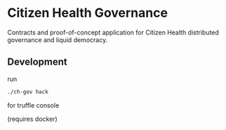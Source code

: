 # Citizen Health Governance

Contracts and proof-of-concept application for Citizen Health distributed governance and liquid democracy.

## Development

run
```bash
./ch-gov hack
```

for truffle console

(requires docker)